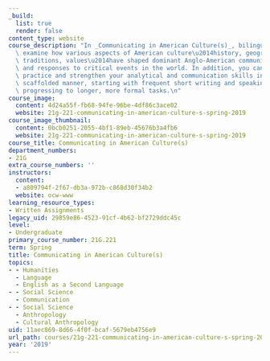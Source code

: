 ```yaml
---
_build:
  list: true
  render: false
content_type: website
course_description: "In _Communicating in American Culture(s)_, bilingual students\
  \ examine how various aspects of American culture\u2014history, geography, institutions,\
  \ traditions, values\u2014have shaped dominant Anglo-American communication norms\
  \ and responses to critical events in the world. In addition, you can expect to\
  \ practice and strengthen your analytical and communication skills in a carefully\
  \ scaffolded manner, starting with frequent short writing and speaking tasks and\
  \ progressing to longer, more formal tasks.\n"
course_image:
  content: 4d24a55f-fb68-94fe-96be-4df86c3ace02
  website: 21g-221-communicating-in-american-culture-s-spring-2019
course_image_thumbnail:
  content: 0bcb0251-2055-4bf1-89eb-45676b3a4fb6
  website: 21g-221-communicating-in-american-culture-s-spring-2019
course_title: Communicating in American Culture(s)
department_numbers:
- 21G
extra_course_numbers: ''
instructors:
  content:
  - a809794f-2f67-db3a-972b-c868d30f34b2
  website: ocw-www
learning_resource_types:
- Written Assignments
legacy_uid: 29859e86-4523-91cf-4b62-bf2729ddc45c
level:
- Undergraduate
primary_course_number: 21G.221
term: Spring
title: Communicating in American Culture(s)
topics:
- - Humanities
  - Language
  - English as a Second Language
- - Social Science
  - Communication
- - Social Science
  - Anthropology
  - Cultural Anthropology
uid: 11aec869-8d66-4f0f-bcaf-5679eb4756e9
url_path: courses/21g-221-communicating-in-american-culture-s-spring-2019
year: '2019'
---
```


